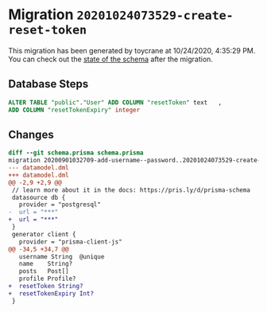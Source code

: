 # Migration `20201024073529-create-reset-token`

This migration has been generated by toycrane at 10/24/2020, 4:35:29 PM.
You can check out the [state of the schema](./schema.prisma) after the migration.

## Database Steps

```sql
ALTER TABLE "public"."User" ADD COLUMN "resetToken" text   ,
ADD COLUMN "resetTokenExpiry" integer   
```

## Changes

```diff
diff --git schema.prisma schema.prisma
migration 20200901032709-add-username--password..20201024073529-create-reset-token
--- datamodel.dml
+++ datamodel.dml
@@ -2,9 +2,9 @@
 // learn more about it in the docs: https://pris.ly/d/prisma-schema
 datasource db {
   provider = "postgresql"
-  url = "***"
+  url = "***"
 }
 generator client {
   provider = "prisma-client-js"
@@ -34,5 +34,7 @@
   username String  @unique
   name    String?
   posts   Post[]
   profile Profile?
+  resetToken String?
+  resetTokenExpiry Int?
 }
```



